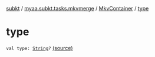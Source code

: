 [subkt](../../index.md) / [myaa.subkt.tasks.mkvmerge](../index.md) / [MkvContainer](index.md) / [type](./type.md)

# type

`val type: `[`String`](https://kotlinlang.org/api/latest/jvm/stdlib/kotlin/-string/index.html)`?` [(source)](https://github.com/Myaamori/SubKt/blob/0.1.4/src/main/kotlin/myaa/subkt/tasks/mkvmerge/mkvmerge.kt#L71)